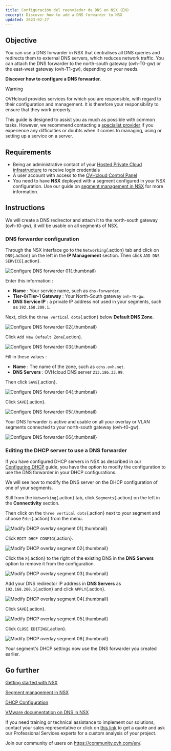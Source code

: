 ```yaml
---
title: Configuración del reenviador de DNS en NSX (EN)
excerpt: Discover how to add a DNS forwarder to NSX
updated: 2023-02-27
---
```


## Objective

You can use a DNS forwarder in NSX that centralises all DNS queries and redirects them to external DNS servers, which reduces network traffic. You can attach the DNS forwarder to the north-south gateway (ovh-T0-gw) or the east-west gateway (ovh-T1-gw), depending on your needs.

**Discover how to configure a DNS forwarder.**

> [!warning]
> OVHcloud provides services for which you are responsible, with regard to their configuration and management. It is therefore your responsibility to ensure that they work properly.
>
> This guide is designed to assist you as much as possible with common tasks. However, we recommend contacting a [specialist provider](https://partner.ovhcloud.com/es-es/directory/) if you experience any difficulties or doubts when it comes to managing, using or setting up a service on a server.
>

## Requirements

- Being an administrative contact of your [Hosted Private Cloud infrastructure](https://www.ovhcloud.com/es-es/enterprise/products/hosted-private-cloud/) to receive login credentials
- A user account with access to the [OVHcloud Control Panel](https://www.ovh.com/auth/?action=gotomanager&from=https://www.ovh.es/&ovhSubsidiary=es)
- You need to have **NSX** deployed with a segment configured in your NSX configuration. Use our guide on [segment management in NSX](nsx-02-segment-management1.) for more information.

## Instructions

We will create a DNS redirector and attach it to the north-south gateway (ovh-t0-gw), it will be usable on all segments of NSX.

### DNS forwarder configuration

Through the NSX interface go to the `Networking`{.action} tab and click on `DNS`{.action} on the left in the **IP Management** section. Then click `ADD DNS SERVICE`{.action}.

![Configure DNS forwarder 01](01-configure-dns-forwarder01.png){.thumbnail}

Enter this information :

- **Name** : Your service name, such as `dns-forwarder`.
- **Tier-0/Tier-1 Gateway** : Your North-South gateway `ovh-T0-gw`.
- **DNS Service IP** : a private IP address not used in your segments, such as `192.168.200.1`.

Next, click the `three vertical dots`{.action} below **Default DNS Zone**.

![Configure DNS forwarder 02](01-configure-dns-forwarder02.png){.thumbnail}

Click `Add New Default Zone`{.action}.

![Configure DNS forwarder 03](01-configure-dns-forwarder03.png){.thumbnail}

Fill in these values :

- **Name** : The name of the zone, such as `cdns.ovh.net`.
- **DNS Servers** : OVHcloud DNS server `213.186.33.99`.

Then click `SAVE`{.action}.

![Configure DNS forwarder 04](01-configure-dns-forwarder04.png){.thumbnail}

Click `SAVE`{.action}.

![Configure DNS forwarder 05](01-configure-dns-forwarder05.png){.thumbnail}

Your DNS forwarder is active and usable on all your overlay or VLAN segments connected to your north-south gateway (ovh-t0-gw).

![Configure DNS forwarder 06](01-configure-dns-forwarder06.png){.thumbnail}

### Editing the DHCP server to use a DNS forwarder

If you have configured DHCP servers in NSX as described in our [Configuring DHCP](nsx-03-configure-dhcp-onsegment1.) guide, you have the option to modify the configuration to use the DNS forwarder in your DHCP configurations.

We will see how to modify the DNS server on the DHCP configuration of one of your segments.

Still from the `Networking`{.action} tab, click `Segments`{.action} on the left in the **Connectivity** section. 

Then click on the `three vertical dots`{.action} next to your segment and choose `Edit`{.action} from the menu.

![Modify DHCP overlay segment 01](02-modify-dhcp-overlay-segment01.png){.thumbnail}

Click `EDIT DHCP CONFIG`{.action}.

![Modify DHCP overlay segment 02](02-modify-dhcp-overlay-segment02.png){.thumbnail}

Click the `X`{.action} to the right of the existing DNS in the **DNS Servers** option to remove it from the configuration.

![Modify DHCP overlay segment 03](02-modify-dhcp-overlay-segment03.png){.thumbnail}

Add your DNS redirector IP address in **DNS Servers** as `192.168.200.1`{.action} and click `APPLY`{.action}.

![Modify DHCP overlay segment 04](02-modify-dhcp-overlay-segment04.png){.thumbnail}

Click `SAVE`{.action}.

![Modify DHCP overlay segment 05](02-modify-dhcp-overlay-segment05.png){.thumbnail}

Click `CLOSE EDITING`{.action}.

![Modify DHCP overlay segment 06](02-modify-dhcp-overlay-segment06.png){.thumbnail}

Your segment's DHCP settings now use the DNS forwarder you created earlier.

## Go further <a name="gofurther"></a>

[Getting started with NSX](nsx-01-first-steps1.)

[Segment management in NSX](nsx-02-segment-management1.)

[DHCP Configuration](nsx-03-configure-dhcp-onsegment1.)

[VMware documentation on DNS in NSX](https://docs.vmware.com/en/VMware-NSX-T-Data-Center/3.2/administration/GUID-A0172881-BB25-4992-A499-14F9BE3BE7F2.html)

If you need training or technical assistance to implement our solutions, contact your sales representative or click on [this link](https://www.ovhcloud.com/es-es/professional-services/) to get a quote and ask our Professional Services experts for a custom analysis of your project.

Join our community of users on <https://community.ovh.com/en/>.
